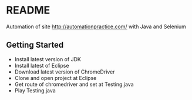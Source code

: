 # README 

Automation of site http://automationpractice.com/  with Java and Selenium

## Getting Started

* Install latest version of JDK
* Install latest of Eclipse
* Download latest version of ChromeDriver
* Clone and open project at Eclipse
* Get route of chromedriver and set at Testing.java 
* Play Testing.java
